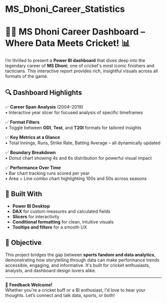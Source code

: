 # MS_Dhoni_Career_Statistics
# 🏏🚀 MS Dhoni Career Dashboard – Where Data Meets Cricket! 📊

I’m thrilled to present a **Power BI dashboard** that dives deep into the legendary career of **MS Dhoni**, one of cricket's most iconic finishers and tacticians. This interactive report provides rich, insightful visuals across all formats of the game.

## 🔍 Dashboard Highlights

✅ **Career Span Analysis** (2004–2019)  
• Interactive year slicer for focused analysis of specific timeframes

✅ **Format Filters**  
• Toggle between **ODI**, **Test**, and **T20I** formats for tailored insights

✅ **Key Metrics at a Glance**  
• Total Innings, Runs, Strike Rate, Batting Average – all dynamically updated

✅ **Boundary Breakdown**  
• Donut chart showing 4s and 6s distribution for powerful visual impact

✅ **Performance Over Time**  
• Bar chart tracking runs scored per year  
• Area + Line combo chart highlighting 100s and 50s across seasons

## 🧠 Built With

- **Power BI Desktop**  
- **DAX** for custom measures and calculated fields  
- **Slicers** for interactivity  
- **Conditional formatting** for clean, intuitive visuals  
- **Tooltips and filters** for a smooth UX

## 🎯 Objective

This project bridges the gap between **sports fandom and data analytics**, demonstrating how storytelling through data can make performance trends accessible, engaging, and informative. It's built for cricket enthusiasts, analysts, and dashboard design lovers alike.

---

🔗 **Feedback Welcome!**  
Whether you're a cricket buff or a BI enthusiast, I'd love to hear your thoughts. Let’s connect and talk data, sports, or both!
